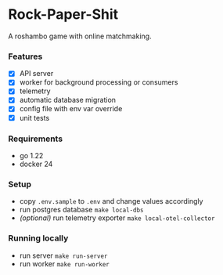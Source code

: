 # Rock-Paper-Shit
A roshambo game with online matchmaking. 

### Features
- [x] API server
- [x] worker for background processing or consumers
- [x] telemetry
- [x] automatic database migration
- [x] config file with env var override
- [x] unit tests

### Requirements
- go 1.22
- docker 24

### Setup
- copy `.env.sample` to `.env` and change values accordingly
- run postgres database `make local-dbs`
- *(optional)* run telemetry exporter `make local-otel-collector`

### Running locally
- run server `make run-server`
- run worker `make run-worker`
